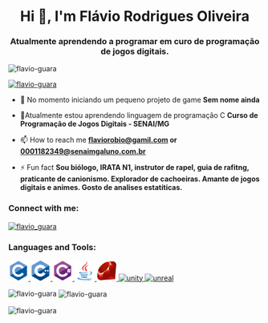 <h1 align="center">Hi 👋, I'm Flávio Rodrigues Oliveira</h1>
<h3 align="center">Atualmente aprendendo a programar em curo de programação de jogos digitais.</h3>

<p align="left"> <img src="https://komarev.com/ghpvc/?username=flavio-guara&label=Profile%20views&color=0e75b6&style=flat" alt="flavio-guara" /> </p>

<p align="left"> <a href="https://github.com/ryo-ma/github-profile-trophy"><img src="https://github-profile-trophy.vercel.app/?username=flavio-guara" alt="flavio-guara" /></a> </p>

- 🔭 No momento iniciando um pequeno projeto de game **Sem nome ainda**

- 🌱Atualmente estou aprendendo linguagem de programação C **Curso de Programação de Jogos Digitais - SENAI/MG**

- 📫 How to reach me **flaviorobio@gamil.com or 0001182349@senaimgaluno.com.br**

- ⚡ Fun fact **Sou biólogo, IRATA N1, instrutor de rapel, guia de rafitng, praticante de canionismo. Explorador de cachoeiras. Amante de jogos digitais e animes. Gosto de analises estatíticas.**

<h3 align="left">Connect with me:</h3>
<p align="left">
<a href="https://instagram.com/flavio_guara" target="blank"><img align="center" src="https://raw.githubusercontent.com/rahuldkjain/github-profile-readme-generator/master/src/images/icons/Social/instagram.svg" alt="flavio_guara" height="30" width="40" /></a>
</p>

<h3 align="left">Languages and Tools:</h3>
<p align="left"> <a href="https://www.cprogramming.com/" target="_blank" rel="noreferrer"> <img src="https://raw.githubusercontent.com/devicons/devicon/master/icons/c/c-original.svg" alt="c" width="40" height="40"/> </a> <a href="https://www.w3schools.com/cpp/" target="_blank" rel="noreferrer"> <img src="https://raw.githubusercontent.com/devicons/devicon/master/icons/cplusplus/cplusplus-original.svg" alt="cplusplus" width="40" height="40"/> </a> <a href="https://www.w3schools.com/cs/" target="_blank" rel="noreferrer"> <img src="https://raw.githubusercontent.com/devicons/devicon/master/icons/csharp/csharp-original.svg" alt="csharp" width="40" height="40"/> </a> <a href="https://www.java.com" target="_blank" rel="noreferrer"> <img src="https://raw.githubusercontent.com/devicons/devicon/master/icons/java/java-original.svg" alt="java" width="40" height="40"/> </a> <a href="https://www.ruby-lang.org/en/" target="_blank" rel="noreferrer"> <img src="https://raw.githubusercontent.com/devicons/devicon/master/icons/ruby/ruby-original.svg" alt="ruby" width="40" height="40"/> </a> <a href="https://unity.com/" target="_blank" rel="noreferrer"> <img src="https://www.vectorlogo.zone/logos/unity3d/unity3d-icon.svg" alt="unity" width="40" height="40"/> </a> <a href="https://unrealengine.com/" target="_blank" rel="noreferrer"> <img src="https://raw.githubusercontent.com/kenangundogan/fontisto/036b7eca71aab1bef8e6a0518f7329f13ed62f6b/icons/svg/brand/unreal-engine.svg" alt="unreal" width="40" height="40"/> </a> </p>

<p><img align="left" src="https://github-readme-stats.vercel.app/api/top-langs?username=flavio-guara&show_icons=true&locale=en&layout=compact" alt="flavio-guara" /></p>

<p>&nbsp;<img align="center" src="https://github-readme-stats.vercel.app/api?username=flavio-guara&show_icons=true&locale=en" alt="flavio-guara" /></p>

<p><img align="center" src="https://github-readme-streak-stats.herokuapp.com/?user=flavio-guara&" alt="flavio-guara" /></p>

